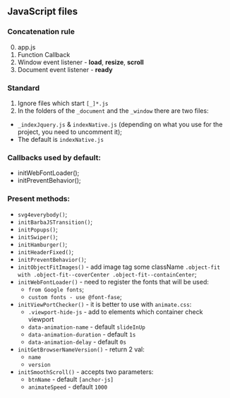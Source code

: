 ## JavaScript files

### Concatenation rule
0. app.js
1. Function Callback
2. Window event listener - **load**, **resize**, **scroll**
3. Document event listener - **ready**

### Standard
1. Ignore files which start `[_]*.js`
2. In the folders of the `_document` and the `_window` there are two files:
  - `_indexJquery.js` & `indexNative.js` (depending on what you use for the project, you need to uncomment it);
  - The default is `indexNative.js`
  
### Callbacks used by default:
- initWebFontLoader();
- initPreventBehavior();

### Present methods:
* `svg4everybody()`;
* `initBarbaJSTransition()`;
* `initPopups()`;
* `initSwiper()`;
* `initHamburger()`;
* `initHeaderFixed()`;
* `initPreventBehavior()`;
* `initObjectFitImages()` - add image tag some className `.object-fit with .object-fit--coverCenter .object-fit--containCenter`;
* `initWebFontLoader()` - need to register the fonts that will be used:
  * `from Google fonts`;
  * `custom fonts - use @font-fase`;
* `initViewPortChecker()` - it is better to use with `animate.css`:
  * `.viewport-hide-js` - add to elements which container check viewport
  * `data-animation-name` - default `slideInUp`
  * `data-animation-duration` - default `1s`
  * `data-animation-delay` - default `0s`
* `initGetBrowserNameVersion()` - return 2 val:
  - `name`
  - `version`
* `initSmoothScroll()` - accepts two parameters:
  - `btnName` - default `[anchor-js]`
  - `animateSpeed` - default `1000`